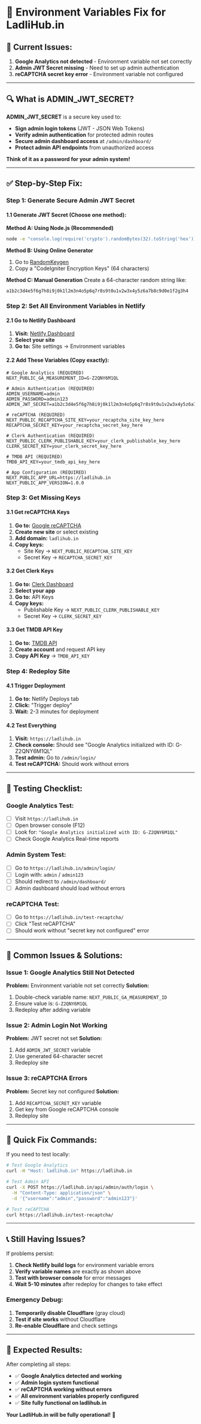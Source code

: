 # 🔧 Environment Variables Fix for LadliHub.in

## 🚨 **Current Issues:**

1. **Google Analytics not detected** - Environment variable not set correctly
2. **Admin JWT Secret missing** - Need to set up admin authentication
3. **reCAPTCHA secret key error** - Environment variable not configured

---

## 🔍 **What is ADMIN_JWT_SECRET?**

**ADMIN_JWT_SECRET** is a secure key used to:
- **Sign admin login tokens** (JWT - JSON Web Tokens)
- **Verify admin authentication** for protected admin routes
- **Secure admin dashboard access** at `/admin/dashboard/`
- **Protect admin API endpoints** from unauthorized access

**Think of it as a password for your admin system!**

---

## ✅ **Step-by-Step Fix:**

### **Step 1: Generate Secure Admin JWT Secret**

#### **1.1 Generate JWT Secret (Choose one method):**

**Method A: Using Node.js (Recommended)**
```bash
node -e "console.log(require('crypto').randomBytes(32).toString('hex'))"
```

**Method B: Using Online Generator**
1. Go to [RandomKeygen](https://randomkeygen.com/)
2. Copy a "CodeIgniter Encryption Keys" (64 characters)

**Method C: Manual Generation**
Create a 64-character random string like:
```
a1b2c3d4e5f6g7h8i9j0k1l2m3n4o5p6q7r8s9t0u1v2w3x4y5z6a7b8c9d0e1f2g3h4
```

### **Step 2: Set All Environment Variables in Netlify**

#### **2.1 Go to Netlify Dashboard**
1. **Visit:** [Netlify Dashboard](https://app.netlify.com/)
2. **Select your site**
3. **Go to:** Site settings → Environment variables

#### **2.2 Add These Variables (Copy exactly):**

```env
# Google Analytics (REQUIRED)
NEXT_PUBLIC_GA_MEASUREMENT_ID=G-Z2QNY6M1QL

# Admin Authentication (REQUIRED)
ADMIN_USERNAME=admin
ADMIN_PASSWORD=admin123
ADMIN_JWT_SECRET=a1b2c3d4e5f6g7h8i9j0k1l2m3n4o5p6q7r8s9t0u1v2w3x4y5z6a7b8c9d0e1f2g3h4

# reCAPTCHA (REQUIRED)
NEXT_PUBLIC_RECAPTCHA_SITE_KEY=your_recaptcha_site_key_here
RECAPTCHA_SECRET_KEY=your_recaptcha_secret_key_here

# Clerk Authentication (REQUIRED)
NEXT_PUBLIC_CLERK_PUBLISHABLE_KEY=your_clerk_publishable_key_here
CLERK_SECRET_KEY=your_clerk_secret_key_here

# TMDB API (REQUIRED)
TMDB_API_KEY=your_tmdb_api_key_here

# App Configuration (REQUIRED)
NEXT_PUBLIC_APP_URL=https://ladlihub.in
NEXT_PUBLIC_APP_VERSION=1.0.0
```

### **Step 3: Get Missing Keys**

#### **3.1 Get reCAPTCHA Keys**
1. **Go to:** [Google reCAPTCHA](https://www.google.com/recaptcha/admin)
2. **Create new site** or select existing
3. **Add domain:** `ladlihub.in`
4. **Copy keys:**
   - Site Key → `NEXT_PUBLIC_RECAPTCHA_SITE_KEY`
   - Secret Key → `RECAPTCHA_SECRET_KEY`

#### **3.2 Get Clerk Keys**
1. **Go to:** [Clerk Dashboard](https://dashboard.clerk.com/)
2. **Select your app**
3. **Go to:** API Keys
4. **Copy keys:**
   - Publishable Key → `NEXT_PUBLIC_CLERK_PUBLISHABLE_KEY`
   - Secret Key → `CLERK_SECRET_KEY`

#### **3.3 Get TMDB API Key**
1. **Go to:** [TMDB API](https://www.themoviedb.org/settings/api)
2. **Create account** and request API key
3. **Copy API Key** → `TMDB_API_KEY`

### **Step 4: Redeploy Site**

#### **4.1 Trigger Deployment**
1. **Go to:** Netlify Deploys tab
2. **Click:** "Trigger deploy"
3. **Wait:** 2-3 minutes for deployment

#### **4.2 Test Everything**
1. **Visit:** `https://ladlihub.in`
2. **Check console:** Should see "Google Analytics initialized with ID: G-Z2QNY6M1QL"
3. **Test admin:** Go to `/admin/login/`
4. **Test reCAPTCHA:** Should work without errors

---

## 🧪 **Testing Checklist:**

### **Google Analytics Test:**
- [ ] Visit `https://ladlihub.in`
- [ ] Open browser console (F12)
- [ ] Look for: `"Google Analytics initialized with ID: G-Z2QNY6M1QL"`
- [ ] Check Google Analytics Real-time reports

### **Admin System Test:**
- [ ] Go to `https://ladlihub.in/admin/login/`
- [ ] Login with: `admin` / `admin123`
- [ ] Should redirect to `/admin/dashboard/`
- [ ] Admin dashboard should load without errors

### **reCAPTCHA Test:**
- [ ] Go to `https://ladlihub.in/test-recaptcha/`
- [ ] Click "Test reCAPTCHA"
- [ ] Should work without "secret key not configured" error

---

## 🚨 **Common Issues & Solutions:**

### **Issue 1: Google Analytics Still Not Detected**
**Problem:** Environment variable not set correctly
**Solution:**
1. Double-check variable name: `NEXT_PUBLIC_GA_MEASUREMENT_ID`
2. Ensure value is: `G-Z2QNY6M1QL`
3. Redeploy after adding variable

### **Issue 2: Admin Login Not Working**
**Problem:** JWT secret not set
**Solution:**
1. Add `ADMIN_JWT_SECRET` variable
2. Use generated 64-character secret
3. Redeploy site

### **Issue 3: reCAPTCHA Errors**
**Problem:** Secret key not configured
**Solution:**
1. Add `RECAPTCHA_SECRET_KEY` variable
2. Get key from Google reCAPTCHA console
3. Redeploy site

---

## 🔧 **Quick Fix Commands:**

If you need to test locally:

```bash
# Test Google Analytics
curl -H "Host: ladlihub.in" https://ladlihub.in

# Test Admin API
curl -X POST https://ladlihub.in/api/admin/auth/login \
  -H "Content-Type: application/json" \
  -d '{"username":"admin","password":"admin123"}'

# Test reCAPTCHA
curl https://ladlihub.in/test-recaptcha/
```

---

## 📞 **Still Having Issues?**

If problems persist:

1. **Check Netlify build logs** for environment variable errors
2. **Verify variable names** are exactly as shown above
3. **Test with browser console** for error messages
4. **Wait 5-10 minutes** after redeploy for changes to take effect

### **Emergency Debug:**
1. **Temporarily disable Cloudflare** (gray cloud)
2. **Test if site works** without Cloudflare
3. **Re-enable Cloudflare** and check settings

---

## 🎯 **Expected Results:**

After completing all steps:
- ✅ **Google Analytics detected and working**
- ✅ **Admin login system functional**
- ✅ **reCAPTCHA working without errors**
- ✅ **All environment variables properly configured**
- ✅ **Site fully functional on ladlihub.in**

**Your LadliHub.in will be fully operational!** 🎉
